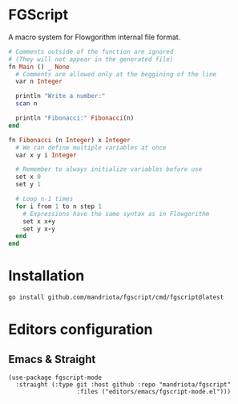 # FGScript
A macro system for Flowgorithm internal file format.

```ruby
# Comments outside of the function are ignored
# (They will not appear in the generated file)
fn Main () _ None
  # Comments are allowed only at the beggining of the line
  var n Integer

  println "Write a number:"
  scan n

  println "Fibonacci:" Fibonacci(n)
end

fn Fibonacci (n Integer) x Integer
  # We can define multiple variables at once
  var x y i Integer

  # Remember to always initialize variables before use
  set x 0
  set y 1

  # Loop n-1 times
  for i from 1 to n step 1
    # Expressions have the same syntax as in Flowgorithm
    set x x+y
    set y x-y
  end
end
```

# Installation
```sh
go install github.com/mandriota/fgscript/cmd/fgscript@latest
```

# Editors configuration
## Emacs & Straight
```elisp
(use-package fgscript-mode
  :straight (:type git :host github :repo "mandriota/fgscript"
                   :files ("editors/emacs/fgscript-mode.el")))
```
